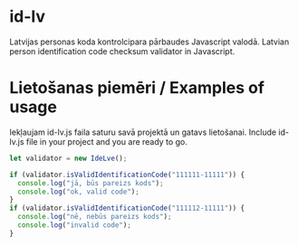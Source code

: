 # id-lv
Latvijas personas koda kontrolcipara pārbaudes Javascript valodā.
Latvian person identification code checksum validator in Javascript.

# Lietošanas piemēri / Examples of usage
Iekļaujam id-lv.js faila saturu savā projektā un gatavs lietošanai.
Include id-lv.js file in your project and you are ready to go.

```javascript
let validator = new IdeLve();

if (validator.isValidIdentificationCode("111111-11111")) {
  console.log("jā, būs pareizs kods");
  console.log("ok, valid code");
}
if (validator.isValidIdentificationCode("111112-11111")) {
  console.log("nē, nebūs pareizs kods");
  console.log("invalid code");
}
```
